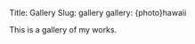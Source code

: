 Title: Gallery
Slug: gallery
gallery: {photo}hawaii
<!-- save_as: gallery.html -->

This is a gallery of my works.
